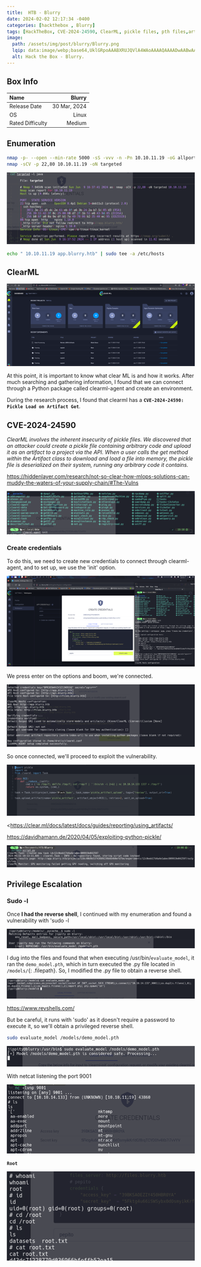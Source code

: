 ```yaml
---
title:  HTB - Blurry
date: 2024-02-02 12:17:34 -0400
categories: [hackthebox , Blurry]
tags: [HackTheBox, CVE-2024-24590, ClearML, pickle files, pth files,artifact, API]
image:
  path: /assets/img/post/blurry/Blurry.png
  lqip: data:image/webp;base64,UklGRpoAAABXRUJQVlA4WAoAAAAQAAAADwAABwAAQUxQSDIAAAARL0AmbZurmr57yyIiqE8oiG0bejIYEQTgqiDA9vqnsUSI6H+oAERp2HZ65qP/VIAWAFZQOCBCAAAA8AEAnQEqEAAIAAVAfCWkAALp8sF8rgRgAP7o9FDvMCkMde9PK7euH5M1m6VWoDXf2FkP3BqV0ZYbO6NA/VFIAAAA
  alt: Hack the Box - Blurry.
---
```


## Box Info

| Name                  | Blurry           | 
| :-------------------- | ---------------: |
| Release Date          | 30 Mar, 2024     |
| OS                    | Linux            |
| Rated Difficulty      | Medium           |

## **Enumeration**

```bash
nmap -p- --open --min-rate 5000 -sS -vvv -n -Pn 10.10.11.19 -oG allports
nmap -sCV -p 22,80 10.10.11.19 -oN targeted
```

![Image](/assets/img/post/blurry/0.png)

```bash
echo " 10.10.11.19 app.blurry.htb" | sudo tee -a /etc/hosts
```

## ClearML

![Image](/assets/img/post/blurry/1.png)

At this point, it is important to know what clear ML is and how it works.
After much searching and gathering information, I found that we can connect through a Python package called clearml-agent and create an environment.

During the research process, I found that clearml has a **`CVE-2024-24590: Pickle Load on Artifact Get`**.

## CVE-2024-24590

*ClearML involves the inherent insecurity of pickle files. We discovered that an attacker could create a pickle file containing arbitrary code and upload it as an artifact to a project via the API. When a user calls the get method within the Artifact class to download and load a file into memory, the pickle file is deserialized on their system, running any arbitrary code it contains.*

<https://hiddenlayer.com/research/not-so-clear-how-mlops-solutions-can-muddy-the-waters-of-your-supply-chain/#The-Vulns>

![Image](/assets/img/post/blurry/3.png)

### Create credentials

To do this, we need to create new credentials to connect through clearml-agent, and to set up, we use the 'init' option.

![Image](/assets/img/post/blurry/4.png)

We press enter on the options and boom, we're connected.

![Image](/assets/img/post/blurry/5.png)

So once connected, we'll proceed to exploit the vulnerability.

![Image](/assets/img/post/blurry/6.png)

<https://clear.ml/docs/latest/docs/guides/reporting/using_artifacts/

<https://davidhamann.de/2020/04/05/exploiting-python-pickle/>

![Image](/assets/img/post/blurry/7.png)

## Privilege Escalation
### Sudo -l
Once **I had the reverse shell**, I continued with my enumeration and found a vulnerability with 'sudo -l

![Image](/assets/img/post/blurry/2.png)

I dug into the files and found that when executing /usr/bin/`evaluate_model`, it ran the `demo_model.pth`, which in turn executed the .py file located in `/models/`{: .filepath}. So, I modified the .py file to obtain a reverse shell.

![Image](/assets/img/post/blurry/8.png)

<https://www.revshells.com/>

But be careful, it runs with 'sudo' as it doesn't require a password to execute it, so we'll obtain a privileged reverse shell.

```bash
sudo evaluate_model /models/demo_model.pth
```

![Image](/assets/img/post/blurry/9.png)

With netcat listening the port 9001

![Image](/assets/img/post/blurry/10.png)

**`Root`**

![Image](/assets/img/post/blurry/11.png)
